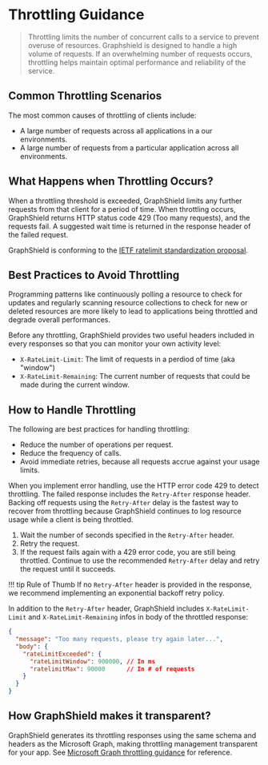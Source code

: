 # Throttling Guidance
> Throttling limits the number of concurrent calls to a service to prevent overuse of resources. Graphshield is designed to handle a high volume of requests. If an overwhelming number of requests occurs, throttling helps maintain optimal performance and reliability of the service.

## Common Throttling Scenarios
The most common causes of throttling of clients include:
- A large number of requests across all applications in a our environments.
- A large number of requests from a particular application across all environments.

## What Happens when Throttling Occurs?
When a throttling threshold is exceeded, GraphShield limits any further requests from that client for a period of time. When throttling occurs, GraphShield returns HTTP status code 429 (Too many requests), and the requests fail. A suggested wait time is returned in the response header of the failed request.  

GraphShield is conforming to the [IETF ratelimit standardization proposal](https://tools.ietf.org/id/draft-polli-ratelimit-headers-01.html).

## Best Practices to Avoid Throttling

Programming patterns like continuously polling a resource to check for updates and regularly scanning resource collections to check for new or deleted resources are more likely to lead to applications being throttled and degrade overall performances.

Before any throttling, GraphShield provides two useful headers included in every responses so that you can monitor your own activity level:
- `X-RateLimit-Limit`: The limit of requests in a perdiod of time (aka "window")
- `X-RateLimit-Remaining`: The current number of requests that could be made during the current window.

## How to Handle Throttling
The following are best practices for handling throttling:
- Reduce the number of operations per request.
- Reduce the frequency of calls.
- Avoid immediate retries, because all requests accrue against your usage limits.

When you implement error handling, use the HTTP error code 429 to detect throttling. The failed response includes the `Retry-After` response header. Backing off requests using the `Retry-After` delay is the fastest way to recover from throttling because GraphShield continues to log resource usage while a client is being throttled.

1. Wait the number of seconds specified in the `Retry-After` header.
2. Retry the request.
3. If the request fails again with a 429 error code, you are still being throttled. Continue to use the recommended `Retry-After` delay and retry the request until it succeeds.

!!! tip Rule of Thumb
    If no `Retry-After` header is provided in the response, we recommend implementing an exponential backoff retry policy.

In addition to the `Retry-After` header, GraphShield includes `X-RateLimit-Limit` and `X-RateLimit-Remaining` infos in body of the throttled response:

```json
{
  "message": "Too many requests, please try again later...",
  "body": {
    "rateLimitExceeded": {
      "rateLimitWindow": 900000, // In ms
      "ratelimitMax": 90000      // In # of requests
    }
  }
}
```

## How GraphShield makes it transparent?
GraphShield generates its throttling responses using the same schema and headers as the Microsoft Graph, making throttling management transparent for your app. See [Microsoft Graph throttling guidance](https://docs.microsoft.com/en-us/graph/throttling) for reference.
